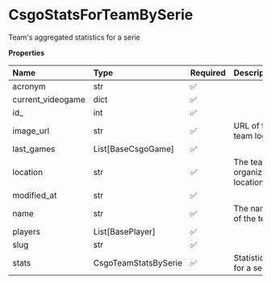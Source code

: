 # CsgoStatsForTeamBySerie

Team's aggregated statistics for a serie

**Properties**

| Name              | Type                 | Required | Description                      |
| :---------------- | :------------------- | :------- | :------------------------------- |
| acronym           | str                  | ✅       |                                  |
| current_videogame | dict                 | ✅       |                                  |
| id\_              | int                  | ✅       |                                  |
| image_url         | str                  | ✅       | URL of the team logo             |
| last_games        | List[BaseCsgoGame]   | ✅       |                                  |
| location          | str                  | ✅       | The team's organization location |
| modified_at       | str                  | ✅       |                                  |
| name              | str                  | ✅       | The name of the team.            |
| players           | List[BasePlayer]     | ✅       |                                  |
| slug              | str                  | ✅       |                                  |
| stats             | CsgoTeamStatsBySerie | ✅       | Statistics for a serie           |
